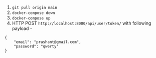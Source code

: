 1. `git pull origin main`
2. `docker-compose down`
3. `docker-compose up`
4. HTTP POST `http://localhost:8000/api/user/token/` with following payload - 
```text
{
    "email": "prashant@gmail.com",
    "password": "qwerty"
}
```